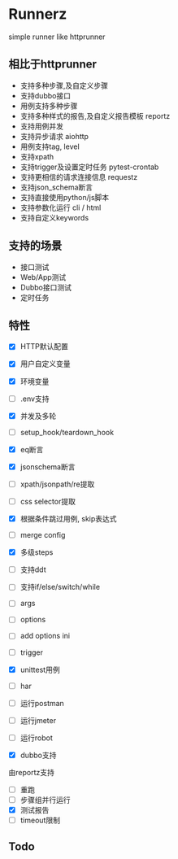 # Runnerz

simple runner like httprunner

## 相比于httprunner

- 支持多种步骤,及自定义步骤
- 支持dubbo接口
- 用例支持多种步骤
- 支持多种样式的报告,及自定义报告模板 reportz
- 支持用例并发
- 支持异步请求 aiohttp
- 用例支持tag, level
- 支持xpath
- 支持trigger及设置定时任务 pytest-crontab
- 支持更相信的请求连接信息 requestz
- 支持json_schema断言
- 支持直接使用python/js脚本
- 支持参数化运行 cli / html
- 支持自定义keywords

## 支持的场景
- 接口测试
- Web/App测试
- Dubbo接口测试
- 定时任务


## 特性
- [x] HTTP默认配置
- [x] 用户自定义变量
- [x] 环境变量
- [ ] .env支持
- [x] 并发及多轮
- [ ] setup_hook/teardown_hook
- [x] eq断言
- [x] jsonschema断言
- [ ] xpath/jsonpath/re提取
- [ ] css selector提取
- [x] 根据条件跳过用例, skip表达式
- [ ] merge config
- [x] 多级steps
- [ ] 支持ddt
- [ ] 支持if/else/switch/while
- [ ] args
- [ ] options
- [ ] add options ini
- [ ] trigger
- [x] unittest用例
- [ ] har
- [ ] 运行postman
- [ ] 运行jmeter
- [ ] 运行robot
- [x] dubbo支持


由reportz支持
- [ ] 重跑
- [ ] 步骤组并行运行
- [x] 测试报告
- [ ] timeout限制

## Todo

